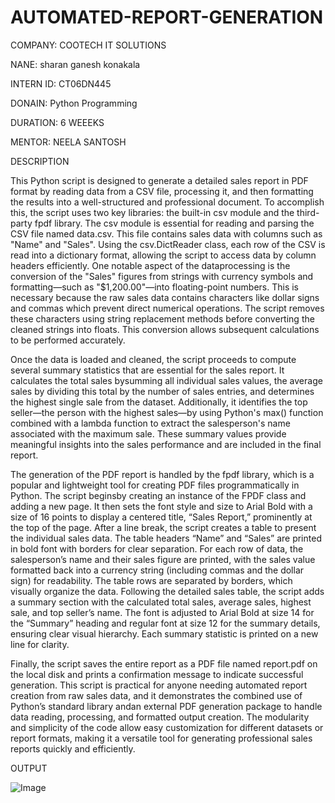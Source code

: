 # AUTOMATED-REPORT-GENERATION

COMPANY: COOTECH IT SOLUTIONS

NANE: sharan ganesh konakala

INTERN ID: CT06DN445

DONAIN: Python Programming

DURATION: 6 WEEEKS

MENTOR: NEELA SANTOSH

DESCRIPTION

This Python script is designed to generate a detailed sales report in PDF format by reading data from a CSV file, processing it, and then formatting the results into a well-structured and professional document. To accomplish this, the script uses two key libraries: the built-in csv module and the third-party fpdf library. The csv module is essential for reading and parsing the CSV file named data.csv. This file contains sales data with columns such as "Name" and "Sales". Using the csv.DictReader class, each row of the CSV is read into a dictionary format, allowing the script to access data by column headers efficiently. One notable aspect of the dataprocessing is the conversion of the "Sales" figures from strings with currency symbols and formatting—such as "$1,200.00"—into floating-point numbers. This is necessary because the raw sales data contains characters like dollar signs and commas which prevent direct numerical operations. The script removes these characters using string replacement methods before converting the cleaned strings into floats. This conversion allows subsequent calculations to be performed accurately.

Once the data is loaded and cleaned, the script proceeds to compute several summary statistics that are essential for the sales report. It calculates the total sales bysumming all individual sales values, the average sales by dividing this total by the number of sales entries, and determines the highest single sale from the dataset. Additionally, it identifies the top seller—the person with the highest sales—by using Python's max() function combined with a lambda function to extract the salesperson's name associated with the maximum sale. These summary values provide meaningful insights into the sales performance and are included in the final report.

The generation of the PDF report is handled by the fpdf library, which is a popular and lightweight tool for creating PDF files programmatically in Python. The script beginsby creating an instance of the FPDF class and adding a new page. It then sets the font style and size to Arial Bold with a size of 16 points to display a centered title, “Sales Report,” prominently at the top of the page. After a line break, the script creates a table to present the individual sales data. The table headers “Name” and “Sales” are printed in bold font with borders for clear separation. For each row of data, the salesperson’s name and their sales figure are printed, with the sales value formatted back into a currency string (including commas and the dollar sign) for readability. The table rows are separated by borders, which visually organize the data.
Following the detailed sales table, the script adds a summary section with the calculated total sales, average sales, highest sale, and top seller’s name. The font is adjusted to Arial Bold at size 14 for the “Summary” heading and regular font at size 12 for the summary details, ensuring clear visual hierarchy. Each summary statistic is printed on a new line for clarity.

Finally, the script saves the entire report as a PDF file named report.pdf on the local disk and prints a confirmation message to indicate successful generation. This script is practical for anyone needing automated report creation from raw sales data, and it demonstrates the combined use of Python’s standard library andan external PDF generation package to handle data reading, processing, and formatted output creation. The modularity and simplicity of the code allow easy customization for different datasets or report formats, making it a versatile tool for generating professional sales reports quickly and efficiently.

OUTPUT

![Image](https://github.com/user-attachments/assets/ceb77296-5b23-45f6-a877-1a4024d607b7)
